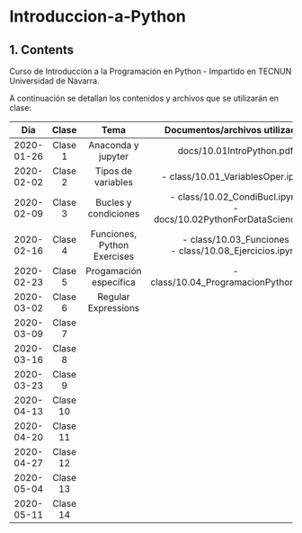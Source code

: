 # Introduccion-a-Python

## 1. Contents

Curso de Introducción a la Programación en Python - Impartido en TECNUN Universidad de Navarra.

A continuación se detallan los contenidos y archivos que se utilizarán en clase:

|    Día     |  Clase   |            Tema             |                    Documentos/archivos utilizados                     | Práctica |
| :--------: | :------: | :-------------------------: | :-------------------------------------------------------------------: | :------: |
| 2020-01-26 | Clase 1  |     Anaconda y jupyter      |                       docs/10.01IntroPython.pdf                       |          |
| 2020-02-02 | Clase 2  |     Tipos de variables      |                   - class/10.01_VariablesOper.ipynb                   |          |
| 2020-02-09 | Clase 3  |    Bucles y condiciones     | - class/10.02_CondiBucl.ipynb<br>- docs/10.02PythonForDataScience.pdf |          |
| 2020-02-16 | Clase 4  | Funciones, Python Exercises |       - class/10.03_Funciones<br>- class/10.08_Ejercicios.ipynb       |  10.08   |
| 2020-02-23 | Clase 5  |   Progamación específica    |                - class/10.04_ProgramacionPython.ipynb                 |  10.05   |
| 2020-03-02 | Clase 6  |     Regular Expressions     |                                                                       |          |
| 2020-03-09 | Clase 7  |                             |                                                                       |          |
| 2020-03-16 | Clase 8  |                             |                                                                       |          |
| 2020-03-23 | Clase 9  |                             |                                                                       |          |
| 2020-04-13 | Clase 10 |                             |                                                                       |          |
| 2020-04-20 | Clase 11 |                             |                                                                       |          |
| 2020-04-27 | Clase 12 |                             |                                                                       |          |
| 2020-05-04 | Clase 13 |                             |                                                                       |          |
| 2020-05-11 | Clase 14 |                             |                                                                       |          |
